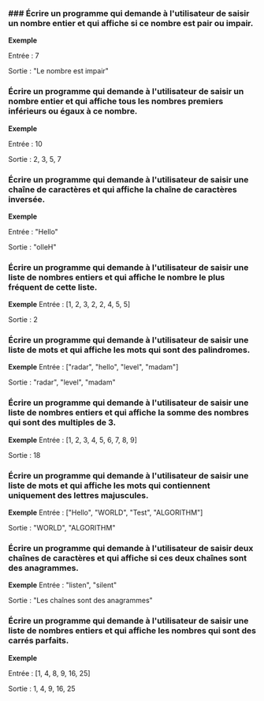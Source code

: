 
### ### Écrire un programme qui demande à l'utilisateur de saisir un nombre entier et qui affiche si ce nombre est pair ou impair.
**Exemple**

Entrée : 7

Sortie : "Le nombre est impair"

### Écrire un programme qui demande à l'utilisateur de saisir un nombre entier et qui affiche tous les nombres premiers inférieurs ou égaux à ce nombre.
**Exemple**

Entrée : 10

Sortie : 2, 3, 5, 7

### Écrire un programme qui demande à l'utilisateur de saisir une chaîne de caractères et qui affiche la chaîne de caractères inversée.
**Exemple**

Entrée : "Hello"

Sortie : "olleH"

### Écrire un programme qui demande à l'utilisateur de saisir une liste de nombres entiers et qui affiche le nombre le plus fréquent de cette liste.
**Exemple**
Entrée : [1, 2, 3, 2, 2, 4, 5, 5]

Sortie : 2

### Écrire un programme qui demande à l'utilisateur de saisir une liste de mots et qui affiche les mots qui sont des palindromes.
**Exemple**
Entrée : ["radar", "hello", "level", "madam"]

Sortie : "radar", "level", "madam"

### Écrire un programme qui demande à l'utilisateur de saisir une liste de nombres entiers et qui affiche la somme des nombres qui sont des multiples de 3.
**Exemple**
Entrée : [1, 2, 3, 4, 5, 6, 7, 8, 9]

Sortie : 18

### Écrire un programme qui demande à l'utilisateur de saisir une liste de mots et qui affiche les mots qui contiennent uniquement des lettres majuscules.
**Exemple**
Entrée : ["Hello", "WORLD", "Test", "ALGORITHM"]

Sortie : "WORLD", "ALGORITHM"

### Écrire un programme qui demande à l'utilisateur de saisir deux chaînes de caractères et qui affiche si ces deux chaînes sont des anagrammes.
**Exemple**
Entrée : "listen", "silent"

Sortie : "Les chaînes sont des anagrammes"

### Écrire un programme qui demande à l'utilisateur de saisir une liste de nombres entiers et qui affiche les nombres qui sont des carrés parfaits.

**Exemple**

Entrée : [1, 4, 8, 9, 16, 25]

Sortie : 1, 4, 9, 16, 25
